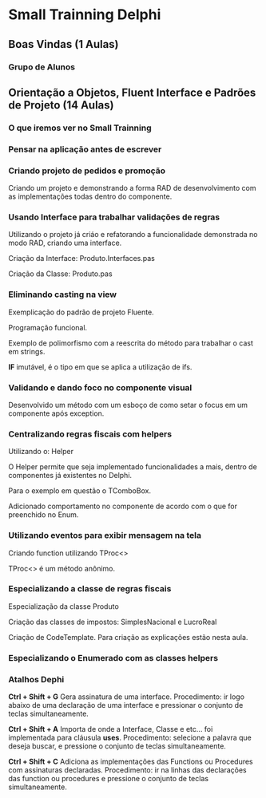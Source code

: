 # Small Trainning Delphi

## Boas Vindas (1 Aulas)

### Grupo de Alunos

## Orientação a Objetos, Fluent Interface e Padrões de Projeto (14 Aulas)

### O que iremos ver no Small Trainning

### Pensar na aplicação antes de escrever

### Criando projeto de pedidos e promoção

  Criando um projeto e demonstrando a forma RAD de desenvolvimento com as implementações todas dentro do componente.

### Usando Interface para trabalhar validações de regras

  Utilizando o projeto já criáo e refatorando a funcionalidade demonstrada no modo RAD, criando uma interface.
  
  Criação da Interface: Produto.Interfaces.pas
  
  Criação da Classe: Produto.pas

### Eliminando casting na view

  Exemplicação do padrão de projeto Fluente.

  Programação funcional.

  Exemplo de polimorfismo com a reescrita do método para trabalhar o cast em strings.

  **IF** imutável, é o tipo em que se aplica a utilização de ifs.


### Validando e dando foco no componente visual

  Desenvolvido um método com um esboço de como setar o focus em um componente após exception.

### Centralizando regras fiscais com helpers

  Utilizando o: Helper

  O Helper permite que seja implementado funcionalidades a mais, dentro de componentes já existentes no Delphi. 
  
  Para o exemplo em questão o TComboBox.

  Adicionado comportamento no componente de acordo com o que for preenchido no Enum.

### Utilizando eventos para exibir mensagem na tela

  Criando function utilizando TProc<>

  TProc<> é um método anônimo.

### Especializando a classe de regras fiscais

  Especialização da classe Produto

  Criação das classes de impostos:
  SimplesNacional e LucroReal

  Criação de CodeTemplate. Para criação as explicações estão nesta aula. 

### Especializando o Enumerado com as classes helpers  

### Atalhos Dephi

  **Ctrl + Shift + G** Gera assinatura de uma interface. Procedimento: ir logo abaixo de uma declaração de uma interface e pressionar o conjunto de teclas simultaneamente.

  **Ctrl + Shift + A** Importa de onde a Interface, Classe e etc... foi implementada para cláusula **uses**. Procedimento: selecione a palavra que deseja buscar, e pressione o conjunto de teclas simultaneamente.

  **Ctrl + Shift + C** Adiciona as implementações das  Functions ou Procedures com assinaturas declaradas. Procedimento: ir na linhas das declarações das function ou procedures e pressione o conjunto de teclas simultaneamente.